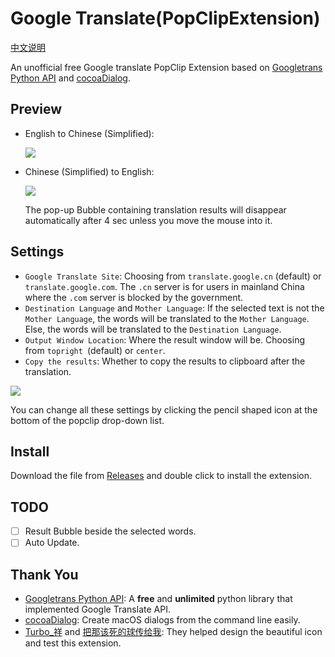 # Google Translate(PopClipExtension)
[中文说明](https://github.com/wizyoung/googletranslate.popclipext/blob/master/README_CN.md)

An unofficial free Google translate PopClip Extension based on [Googletrans Python API](https://github.com/ssut/py-googletrans) and [cocoaDialog](https://cocoadialog.com/).

## Preview

- English to Chinese (Simplified):

  ![](https://github.com/wizyoung/googletranslate.popclipext/blob/master/screenshots/en2cn.gif)

- Chinese (Simplified) to English:

  ![](https://github.com/wizyoung/googletranslate.popclipext/blob/master/screenshots/cn2en.gif)

  The pop-up Bubble containing translation results will disappear automatically after 4 sec unless you move the mouse into it.

## Settings

- `Google Translate Site`: Choosing from `translate.google.cn` (default) or `translate.google.com`. The `.cn` server is for users in mainland China where the `.com` server is blocked by the government. 
- `Destination Language` and `Mother Language`: If the selected text is not the `Mother Language`, the words will be translated to the `Mother Language`. Else, the words will be translated to the `Destination Language`.
- `Output Window Location`: Where the result window will be. Choosing from `topright `(default) or `center`.
- `Copy the results`: Whether to copy the results to clipboard after the translation.

![](https://github.com/wizyoung/googletranslate.popclipext/blob/master/screenshots/settings.png?raw=true)

You can change all these settings by clicking the pencil shaped icon at the bottom of the popclip drop-down list.

## Install

Download the file from [Releases](https://github.com/wizyoung/googletranslate.popclipext/releases) and double click to install the extension.

## TODO

- [ ] Result Bubble beside the selected words.
- [ ] Auto Update.

## Thank You

- [Googletrans Python API](https://github.com/ssut/py-googletrans): A **free** and **unlimited** python library that implemented Google Translate API.
- [cocoaDialog](https://cocoadialog.com/): Create macOS dialogs from the command line easily.
- [Turbo_祥](https://weibo.com/u/2627732300?topnav=1&wvr=6&topsug=1) and [把那该死的球传给我](https://weibo.com/u/2282786300?refer_flag=1001030101_): They helped design the beautiful icon and test this extension.

